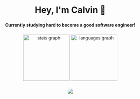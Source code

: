<h1 align="center">Hey, I'm Calvin 👋</h1>

###

<h4 align="center">Currently studying hard to become a good software engineer!</h4>

###

<div align="center">
  <img src="https://github-readme-stats.vercel.app/api?hide_title=false&hide_rank=false&show_icons=true&include_all_commits=true&count_private=true&disable_animations=false&theme=vue-dark&locale=en&hide_border=false&username=CKleijn" height="150" alt="stats graph"  />
  <img src="https://github-readme-stats.vercel.app/api/top-langs?locale=en&hide_title=false&layout=compact&card_width=320&langs_count=5&theme=vue-dark&hide_border=false&username=CKleijn" height="150" alt="languages graph"  />
</div>

###

<div align="center">
 <img src="https://visitcount.itsvg.in/api?id=CKLeijn&icon=5&color=8">
</div>

###
